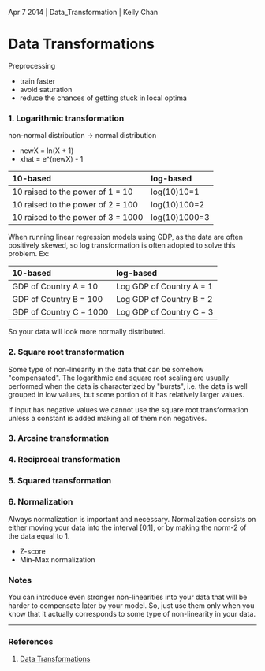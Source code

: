 Apr 7 2014 | Data_Transformation | Kelly Chan
# Data Transformations

Preprocessing
- train faster
- avoid saturation
- reduce the chances of getting stuck in local optima

### 1. Logarithmic transformation

non-normal distribution -> normal distribution
- newX = ln(X + 1)
- xhat = e^(newX) - 1

| 10-based                           | log-based     |
|:-----------------------------------|:--------------|
| 10 raised to the power of 1 = 10   | log(10)10=1   |
| 10 raised to the power of 2 = 100  | log(10)100=2  |
| 10 raised to the power of 3 = 1000 | log(10)1000=3 |


When running linear regression models using GDP, as the data are often positively skewed, so log transformation is often adopted to solve this problem. Ex:

| 10-based                | log-based                |
|:------------------------|:-------------------------|
| GDP of Country A = 10   | Log GDP of Country A = 1 |
| GDP of Country B = 100  | Log GDP of Country B = 2 |
| GDP of Country C = 1000 | Log GDP of Country C = 3 |

So your data will look more normally distributed.

### 2. Square root transformation

Some type of non-linearity in the data that can be somehow "compensated". The logarithmic and square root scaling are usually performed when the data is characterized by "bursts", i.e. the data is well grouped in low values, but some portion of it has relatively larger values. 

If input has negative values we cannot use the square root transformation unless a constant is added making all of them non negatives.

### 3. Arcsine transformation
### 4. Reciprocal transformation
### 5. Squared transformation
### 6. Normalization

Always normalization is important and necessary. Normalization consists on either moving your data into the interval [0,1], or by making the norm-2 of the data equal to 1. 

- Z-score 
- Min-Max normalization

### Notes

You can introduce even stronger non-linearities into your data that will be harder to compensate later by your model. So, just use them only when you know that it actually corresponds to some type of non-linearity in your data.

--- 
### References
1. [Data Transformations](http://www.anselm.edu/homepage/jpitocch/transform/transforms.html)
